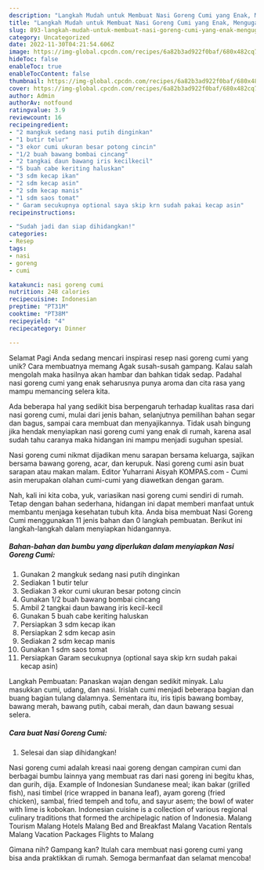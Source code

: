 ```yaml
---
description: "Langkah Mudah untuk Membuat Nasi Goreng Cumi yang Enak, Mengugah Selera"
title: "Langkah Mudah untuk Membuat Nasi Goreng Cumi yang Enak, Mengugah Selera"
slug: 893-langkah-mudah-untuk-membuat-nasi-goreng-cumi-yang-enak-mengugah-selera
category: Uncategorized
date: 2022-11-30T04:21:54.606Z
image: https://img-global.cpcdn.com/recipes/6a82b3ad922f0baf/680x482cq70/nasi-goreng-cumi-foto-resep-utama.jpg
hideToc: false
enableToc: true
enableTocContent: false
thumbnail: https://img-global.cpcdn.com/recipes/6a82b3ad922f0baf/680x482cq70/nasi-goreng-cumi-foto-resep-utama.jpg
cover: https://img-global.cpcdn.com/recipes/6a82b3ad922f0baf/680x482cq70/nasi-goreng-cumi-foto-resep-utama.jpg
author: Admin
authorAv: notfound
ratingvalue: 3.9
reviewcount: 16
recipeingredient:
- "2 mangkuk sedang nasi putih dinginkan"
- "1 butir telur"
- "3 ekor cumi ukuran besar potong cincin"
- "1/2 buah bawang bombai cincang"
- "2 tangkai daun bawang iris kecilkecil"
- "5 buah cabe keriting haluskan"
- "3 sdm kecap ikan"
- "2 sdm kecap asin"
- "2 sdm kecap manis"
- "1 sdm saos tomat"
- " Garam secukupnya optional saya skip krn sudah pakai kecap asin"
recipeinstructions:

- "Sudah jadi dan siap dihidangkan!"
categories:
- Resep
tags:
- nasi
- goreng
- cumi

katakunci: nasi goreng cumi 
nutrition: 248 calories
recipecuisine: Indonesian
preptime: "PT31M"
cooktime: "PT38M"
recipeyield: "4"
recipecategory: Dinner

---
```



Selamat Pagi Anda sedang mencari inspirasi resep nasi goreng cumi yang unik? Cara membuatnya memang Agak susah-susah gampang. Kalau salah mengolah maka hasilnya akan hambar dan bahkan tidak sedap. Padahal nasi goreng cumi yang enak seharusnya punya aroma dan cita rasa yang mampu memancing selera kita.


Ada beberapa hal yang sedikit bisa berpengaruh terhadap kualitas rasa dari nasi goreng cumi, mulai dari jenis bahan, selanjutnya pemilihan bahan segar dan bagus, sampai cara membuat dan menyajikannya. Tidak usah bingung jika hendak menyiapkan nasi goreng cumi yang enak di rumah, karena asal sudah tahu caranya maka hidangan ini mampu menjadi suguhan spesial.

Nasi goreng cumi nikmat dijadikan menu sarapan bersama keluarga, sajikan bersama bawang goreng, acar, dan kerupuk. Nasi goreng cumi asin buat sarapan atau makan malam. Editor Yuharrani Aisyah KOMPAS.com - Cumi asin merupakan olahan cumi-cumi yang diawetkan dengan garam.


Nah, kali ini kita coba, yuk, variasikan nasi goreng cumi sendiri di rumah. Tetap dengan bahan sederhana, hidangan ini dapat memberi manfaat untuk membantu menjaga kesehatan tubuh kita. Anda bisa membuat Nasi Goreng Cumi menggunakan 11 jenis bahan dan 0 langkah pembuatan. Berikut ini langkah-langkah dalam menyiapkan hidangannya.

<!--inarticleads1-->

##### Bahan-bahan dan bumbu yang diperlukan dalam menyiapkan Nasi Goreng Cumi:

1. Gunakan 2 mangkuk sedang nasi putih dinginkan
1. Sediakan 1 butir telur
1. Sediakan 3 ekor cumi ukuran besar potong cincin
1. Gunakan 1/2 buah bawang bombai cincang
1. Ambil 2 tangkai daun bawang iris kecil-kecil
1. Gunakan 5 buah cabe keriting haluskan
1. Persiapkan 3 sdm kecap ikan
1. Persiapkan 2 sdm kecap asin
1. Sediakan 2 sdm kecap manis
1. Gunakan 1 sdm saos tomat
1. Persiapkan  Garam secukupnya (optional saya skip krn sudah pakai kecap asin)


Langkah Pembuatan: Panaskan wajan dengan sedikit minyak. Lalu masukkan cumi, udang, dan nasi. Irislah cumi menjadi beberapa bagian dan buang bagian tulang dalamnya. Sementara itu, iris tipis bawang bombay, bawang merah, bawang putih, cabai merah, dan daun bawang sesuai selera. 

<!--inarticleads2-->

##### Cara buat Nasi Goreng Cumi:


1. Selesai dan siap dihidangkan!

Nasi goreng cumi adalah kreasi naai goreng dengan campiran cumi dan berbagai bumbu lainnya yang membuat ras dari nasi goreng ini begitu khas, dan gurih, dija. Example of Indonesian Sundanese meal; ikan bakar (grilled fish), nasi timbel (rice wrapped in banana leaf), ayam goreng (fried chicken), sambal, fried tempeh and tofu, and sayur asem; the bowl of water with lime is kobokan. Indonesian cuisine is a collection of various regional culinary traditions that formed the archipelagic nation of Indonesia. Malang Tourism Malang Hotels Malang Bed and Breakfast Malang Vacation Rentals Malang Vacation Packages Flights to Malang 

Gimana nih? Gampang kan? Itulah cara membuat nasi goreng cumi yang bisa anda praktikkan di rumah. Semoga bermanfaat dan selamat mencoba!
